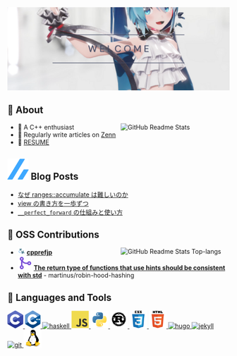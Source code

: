 ![Cover Image](image/Cover%20w%20Miku.png)

## 🐳 About

<p><a href="https://github.com/anuraghazra/github-readme-stats">
  <img align="right" width="49%" src="https://github-readme-stats.vercel.app/api?username=acd1034&show_icons=ture&include_all_commits=true" alt="GitHub Readme Stats" />
</a></p>

- 🤩 A C++ enthusiast
- 📘 Regularly write articles on [Zenn](https://zenn.dev/acd1034)
- 💼 [RESUME](https://www.resume.id/acd1034)

## <img src="image/zenn.svg"/> Blog Posts

<!-- BLOG-POST-LIST:START -->

- [なぜ ranges::accumulate は難しいのか](https://zenn.dev/acd1034/articles/221006-why-ranges-accumulate-is-difficult)
- [view の書き方を一歩ずつ](https://zenn.dev/acd1034/articles/220916-how-to-write-views)
- [`__perfect_forward` の仕組みと使い方](https://zenn.dev/acd1034/articles/509b011bdf9917)
<!-- BLOG-POST-LIST:END -->

## 💓 OSS Contributions

<p><a href="https://github.com/anuraghazra/github-readme-stats">
  <img align="right" width="49%" src="https://github-readme-stats.vercel.app/api/top-langs/?username=acd1034&layout=compact" alt="GitHub Readme Stats Top-langs" />
</a></p>

- <img src="image/cpprefjp.svg" height="16"/> [**cpprefjp**](https://github.com/cpprefjp/site/commits?author=acd1034)
- <img src="image/git-merge.svg"/> [**The return type of functions that use hints should be consistent with std**](https://github.com/martinus/robin-hood-hashing/pull/138) - martinus/robin-hood-hashing

## 🔧 Languages and Tools

<p align="left">
<a href="https://www.open-std.org/jtc1/sc22/wg14/www/projects#9899" target="_blank" rel="noreferrer"> <img src="image/c-language.svg" alt="c" height="40"/> </a>
<a href="https://isocpp.org/" target="_blank" rel="noreferrer"> <img src="image/c-plus-plus.svg" alt="cplusplus" height="40"/> </a>
<a href="https://www.haskell.org/" target="_blank" rel="noreferrer"> <img src="https://upload.wikimedia.org/wikipedia/commons/1/1c/Haskell-Logo.svg" alt="haskell" width="40" height="40"/> </a>
<a href="https://developer.mozilla.org/en-US/docs/Web/JavaScript" target="_blank" rel="noreferrer"> <img src="https://raw.githubusercontent.com/devicons/devicon/master/icons/javascript/javascript-original.svg" alt="javascript" width="40" height="40"/> </a>
<a href="https://www.python.org" target="_blank" rel="noreferrer"> <img src="https://raw.githubusercontent.com/devicons/devicon/master/icons/python/python-original.svg" alt="python" width="40" height="40"/> </a>
<a href="https://www.rust-lang.org" target="_blank" rel="noreferrer"> <img src="https://raw.githubusercontent.com/devicons/devicon/master/icons/rust/rust-plain.svg" alt="rust" width="40" height="40"/> </a>
<a href="https://developer.mozilla.org/en-US/docs/Web/CSS" target="_blank" rel="noreferrer"> <img src="https://raw.githubusercontent.com/devicons/devicon/master/icons/css3/css3-original-wordmark.svg" alt="css3" width="40" height="40"/> </a>
<a href="https://developer.mozilla.org/en-US/docs/Web/HTML" target="_blank" rel="noreferrer"> <img src="https://raw.githubusercontent.com/devicons/devicon/master/icons/html5/html5-original-wordmark.svg" alt="html5" width="40" height="40"/> </a>
<a href="https://gohugo.io/" target="_blank" rel="noreferrer"> <img src="https://api.iconify.design/logos-hugo.svg" alt="hugo" width="40" height="40"/> </a>
<a href="https://jekyllrb.com/" target="_blank" rel="noreferrer"> <img src="https://www.vectorlogo.zone/logos/jekyllrb/jekyllrb-icon.svg" alt="jekyll" width="40" height="40"/> </a>
<a href="https://git-scm.com/" target="_blank" rel="noreferrer"> <img src="https://www.vectorlogo.zone/logos/git-scm/git-scm-icon.svg" alt="git" width="40" height="40"/> </a>
<a href="https://www.linux.org/" target="_blank" rel="noreferrer"> <img src="https://raw.githubusercontent.com/devicons/devicon/master/icons/linux/linux-original.svg" alt="linux" width="40" height="40"/> </a>
</p>
